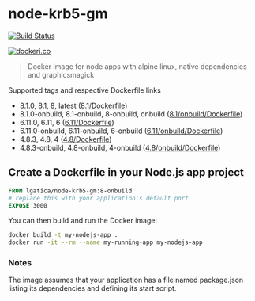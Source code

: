 # node-krb5-gm

[![Build Status](https://travis-ci.org/lgaticaq/node-krb5-gm.svg?branch=master)](https://travis-ci.org/lgaticaq/node-krb5-gm)

[![dockeri.co](http://dockeri.co/image/lgatica/node-krb5-gm)](https://hub.docker.com/r/lgatica/node-krb5-gm/)

> Docker Image for node apps with alpine linux, native dependencies and graphicsmagick

Supported tags and respective Dockerfile links

- 8.1.0, 8.1, 8, latest ([8.1/Dockerfile](https://github.com/lgaticaq/node-krb5-gm/blob/master/8.1.0/Dockerfile))
- 8.1.0-onbuild, 8.1-onbuild, 8-onbuild, onbuild ([8.1/onbuild/Dockerfile](https://github.com/lgaticaq/node-krb5-gm/blob/master/8.1.0/onbuild/Dockerfile))
- 6.11.0, 6.11, 6 ([6.11/Dockerfile](https://github.com/lgaticaq/node-krb5-gm/blob/master/6.11.0/Dockerfile))
- 6.11.0-onbuild, 6.11-onbuild, 6-onbuild ([6.11/onbuild/Dockerfile](https://github.com/lgaticaq/node-krb5-gm/blob/master/6.11.0/onbuild/Dockerfile))
- 4.8.3, 4.8, 4 ([4.8/Dockerfile](https://github.com/lgaticaq/node-krb5-gm/blob/master/4.8.3/Dockerfile))
- 4.8.3-onbuild, 4.8-onbuild, 4-onbuild ([4.8/onbuild/Dockerfile](https://github.com/lgaticaq/node-krb5-gm/blob/master/4.8.3/onbuild/Dockerfile))

## Create a Dockerfile in your Node.js app project
```dockerfile
FROM lgatica/node-krb5-gm:8-onbuild
# replace this with your application's default port
EXPOSE 3000
```

You can then build and run the Docker image:

```bash
docker build -t my-nodejs-app .
docker run -it --rm --name my-running-app my-nodejs-app
```

### Notes
The image assumes that your application has a file named package.json listing its dependencies and defining its start script.

